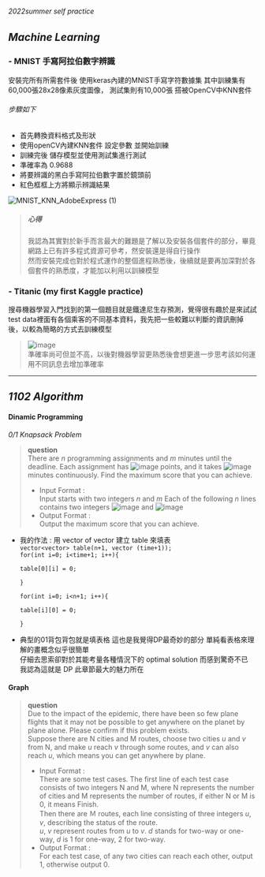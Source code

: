 ###### 2022summer self practice
## *Machine Learning*
### - MNIST 手寫阿拉伯數字辨識

安裝完所有所需套件後
使用keras內建的MNIST手寫字符數據集
其中訓練集有60,000張28x28像素灰度圖像， 測試集則有10,000張
搭被OpenCV中KNN套件

###### 步驟如下
- 首先轉換資料格式及形狀
- 使用openCV內建KNN套件 設定參數 並開始訓練
- 訓練完後 儲存模型並使用測試集進行測試
- 準確率為 0.9688
- 將要辨識的黑白手寫阿拉伯數字置於鏡頭前
- 紅色框框上方將顯示辨識結果  
 
![MNIST_KNN_AdobeExpress (1)](https://user-images.githubusercontent.com/109210243/179028969-ecadc25d-0188-452c-af8e-c4e64e95894b.gif)  
> ##### *心得*  
> 我認為其實對於新手而言最大的難題是了解以及安裝各個套件的部分，畢竟網路上已有許多程式資源可參考，然安裝還是得自行操作  
> 然而安裝完成也對於程式運作的整個進程熟悉後，後續就是要再加深對於各個套件的熟悉度，才能加以利用以訓練模型  

### - Titanic (my first Kaggle practice)
搜尋機器學習入門找到的第一個題目就是鐵達尼生存預測，覺得很有趣於是來試試  
test data裡面有各個乘客的不同基本資料，我先把一些較難以判斷的資訊刪掉後，以較為簡略的方式去訓練模型  
> ![image](https://user-images.githubusercontent.com/109210243/179790582-f917495c-5483-4479-967c-85128c8e4280.png)  
準確率尚可但並不高，以後對機器學習更熟悉後會想更進一步思考該如何運用不同訊息去增加準確率  


---

## *1102 Algorithm*
#### Dinamic Programming
*0/1 Knapsack Problem*
> **question**  
> There are *n* programming assignments and *m* minutes until the deadline.
Each assignment has ![image](https://user-images.githubusercontent.com/109210243/179786110-7d8b1b61-9d2b-4004-bea5-fd6e172847e9.png)
 points, and it takes ![image](https://user-images.githubusercontent.com/109210243/179786241-22f1499f-6bc5-4e0e-b201-cfa981557b94.png)
 minutes continuously.
Find the maximum score that you can achieve.  
> - Input Format :   
> Input starts with two integers *n* and *m* Each of the following *n* lines contains two integers ![image](https://user-images.githubusercontent.com/109210243/179786148-e5e2fc91-dcef-469b-9b3b-e8eb4bedbbc6.png)
 and ![image](https://user-images.githubusercontent.com/109210243/179786255-d186df12-ddd4-4f87-93e9-6776e7da471c.png)  
> - Output Format :  
> Output the maximum score that you can achieve.  
- 我的作法 : 用 vector of vector 建立 table 來填表    
 <code>vector<vector<int>> table(n+1, vector<int> (time+1));
    for(int i=0; i<time+1; i++){  
        table[0][i] = 0;  
    }  
    for(int i=0; i<n+1; i++){  
        table[i][0] = 0;  
    }</code>  
  
- 典型的01背包背包就是填表格
 這也是我覺得DP最奇妙的部分
 單純看表格來理解的畫概念似乎很簡單  
 仔細去思索卻對於其能考量各種情況下的 optimal solution 而感到驚奇不已  
 我認為這就是 DP 此章節最大的魅力所在  
#### Graph
> **question**  
> Due to the impact of the epidemic, there have been so few plane flights that it may not be possible to get anywhere on the planet by plane alone. Please confirm if this problem exists.  
Suppose there are N cities and M routes, choose two cities *u* and *v* from N, and make *u* reach *v* through some routes, and *v* can also reach *u*, which means you can get anywhere by plane.  
> - Input Format :  
  There are some test cases.
The first line of each test case consists of two integers N and M, where N represents the number of cities and M represents the number of routes, if either N or M is 0, it means Finish.  
Then there are Ｍ routes, each line consisting of three integers *u*, *v*,  describing the status of the route.  
 *u*, *v* represent routes from *u* to *v*.  *d* stands for two-way or one-way, *d* is 1 for one-way, 2 for two-way.  
> - Output Format :  
  For each test case, of any two cities can reach each other, output 1, otherwise output 0.  
  
  
  
